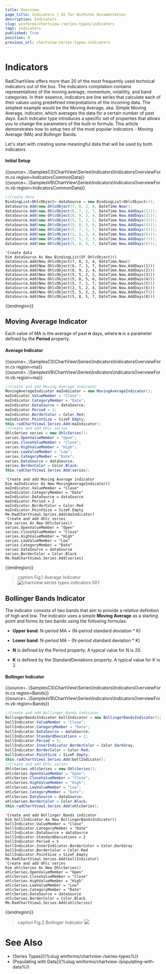 ```yaml
---
title: Overview
page_title: Indicators | UI for WinForms Documentation
description: Indicators
slug: winforms/chartview-/series-types/indicators
tags: indicators
published: True
position: 0
previous_url: chartview-series-types-indicators
---
```


# Indicators

RadChartView offers more than 20 of the most frequently used technical indicators out of the box. The indicators compilation contains representatives of the moving average, momentum, volatility, and band categories. In their essence, indicators are line series that calculate each of their values using predefined interpretations of the incoming data. The simplest example would be the Moving Average, aka. Simple Moving Average, indicator, which averages the data for a certain number of past days. Each indicator type introduces a specific set of properties that allows you to change the parameters of the built-in formula. This article demonstrates how to setup two of the most popular indicators - Moving Average (MA) and Bollinger Bands. 

Let's start with creating some meaningful data that will be used by both indicators 

#### Initial Setup

{{source=..\SamplesCS\ChartView\Series\Indicators\IndicatorsOverviewForm.cs region=IndicatorsCommonData}} 
{{source=..\SamplesVB\ChartView\Series\Indicators\IndicatorsOverviewForm.vb region=IndicatorsCommonData}} 

````C#
//Create data
BindingList<OhlcObject> dataSource = new BindingList<OhlcObject>();
dataSource.Add(new OhlcObject(7, 8, 2, 4, DateTime.Now));
dataSource.Add(new OhlcObject(6, 7, 1, 7, DateTime.Now.AddDays(1)));
dataSource.Add(new OhlcObject(8, 9, 2, 4, DateTime.Now.AddDays(2)));
dataSource.Add(new OhlcObject(5, 5, 2, 2, DateTime.Now.AddDays(3)));
dataSource.Add(new OhlcObject(5, 8, 5, 6, DateTime.Now.AddDays(4)));
dataSource.Add(new OhlcObject(5, 7, 1, 7, DateTime.Now.AddDays(5)));
dataSource.Add(new OhlcObject(2, 5, 2, 4, DateTime.Now.AddDays(6)));
dataSource.Add(new OhlcObject(5, 5, 2, 3, DateTime.Now.AddDays(7)));
dataSource.Add(new OhlcObject(5, 8, 5, 7, DateTime.Now.AddDays(8)));

````
````VB.NET
'Create data
Dim dataSource As New BindingList(Of OhlcObject)()
dataSource.Add(New OhlcObject(7, 8, 2, 4, DateTime.Now))
dataSource.Add(New OhlcObject(6, 7, 1, 7, DateTime.Now.AddDays(1)))
dataSource.Add(New OhlcObject(8, 9, 2, 4, DateTime.Now.AddDays(2)))
dataSource.Add(New OhlcObject(5, 5, 2, 2, DateTime.Now.AddDays(3)))
dataSource.Add(New OhlcObject(5, 8, 5, 6, DateTime.Now.AddDays(4)))
dataSource.Add(New OhlcObject(5, 7, 1, 7, DateTime.Now.AddDays(5)))
dataSource.Add(New OhlcObject(2, 5, 2, 4, DateTime.Now.AddDays(6)))
dataSource.Add(New OhlcObject(5, 5, 2, 3, DateTime.Now.AddDays(7)))
dataSource.Add(New OhlcObject(5, 8, 5, 7, DateTime.Now.AddDays(8)))

````

{{endregion}} 

 
## Moving Average Indicator

Each value of MA is the average of past __n__ days, where __n__ is a parameter defined by the __Period__ property. 

#### Average Indicator

{{source=..\SamplesCS\ChartView\Series\Indicators\IndicatorsOverviewForm.cs region=ma}} 
{{source=..\SamplesVB\ChartView\Series\Indicators\IndicatorsOverviewForm.vb region=ma}} 

````C#
//Create and add Moving Average indicator
MovingAverageIndicator maIndicator = new MovingAverageIndicator();
maIndicator.ValueMember = "Close";
maIndicator.CategoryMember = "Date";
maIndicator.DataSource = dataSource;
maIndicator.Period = 2;
maIndicator.BorderColor = Color.Red;
maIndicator.PointSize = SizeF.Empty;
this.radChartView1.Series.Add(maIndicator);
//Create and add Ohlc series
OhlcSeries series = new OhlcSeries();
series.OpenValueMember = "Open";
series.CloseValueMember = "Close";
series.HighValueMember = "High";
series.LowValueMember = "Low";
series.CategoryMember = "Date";
series.DataSource = dataSource;
series.BorderColor = Color.Black;
this.radChartView1.Series.Add(series);

````
````VB.NET
'Create and add Moving Average indicator
Dim maIndicator As New MovingAverageIndicator()
maIndicator.ValueMember = "Close"
maIndicator.CategoryMember = "Date"
maIndicator.DataSource = dataSource
maIndicator.Period = 2
maIndicator.BorderColor = Color.Red
maIndicator.PointSize = SizeF.Empty
Me.RadChartView1.Series.Add(maIndicator)
'Create and add Ohlc series
Dim series As New OhlcSeries()
series.OpenValueMember = "Open"
series.CloseValueMember = "Close"
series.HighValueMember = "High"
series.LowValueMember = "Low"
series.CategoryMember = "Date"
series.DataSource = dataSource
series.BorderColor = Color.Black
Me.RadChartView1.Series.Add(series)

````

{{endregion}}

>caption Fig.1 Average Indicator
![chartview series types indicators 001](images/chartview-series-types-indicators001.png)

## Bollinger Bands Indicator

The indicator consists of two bands that aim to provide a relative definition of high and low. The indicator uses a simple __Moving Average__ as a starting point and forms its two bands using the following formulas:

* __Upper band__: N-period MA + (N-period standard deviation * K)

* __Lower band__: N-period MA – (N-period standard deviation * K)

* __N__ is defined by the Period property. A typical value for N is 20.

* __K__ is defined by the StandardDeviations property. A typical value for K is 2. 

#### Bollinger Indicator

{{source=..\SamplesCS\ChartView\Series\Indicators\IndicatorsOverviewForm.cs region=Bands}} 
{{source=..\SamplesVB\ChartView\Series\Indicators\IndicatorsOverviewForm.vb region=Bands}} 

````C#
//Create and add Bollinger Bands indicator
BollingerBandsIndicator bollIndicator = new BollingerBandsIndicator();
bollIndicator.ValueMember = "Close";
bollIndicator.CategoryMember = "Date";
bollIndicator.DataSource = dataSource;
bollIndicator.StandardDeviations = 2;
bollIndicator.Period = 5;
bollIndicator.InnerIndicator.BorderColor = Color.DarkGray;
bollIndicator.BorderColor = Color.Red;
bollIndicator.PointSize = SizeF.Empty;
this.radChartView1.Series.Add(bollIndicator);
//Create and add Ohlc series
OhlcSeries ohlcSeries = new OhlcSeries();
ohlcSeries.OpenValueMember = "Open";
ohlcSeries.CloseValueMember = "Close";
ohlcSeries.HighValueMember = "High";
ohlcSeries.LowValueMember = "Low";
ohlcSeries.CategoryMember = "Date";
ohlcSeries.DataSource = dataSource;
ohlcSeries.BorderColor = Color.Black;
this.radChartView1.Series.Add(ohlcSeries);

````
````VB.NET
'Create and add Bollinger Bands indicator
Dim bollIndicator As New BollingerBandsIndicator()
bollIndicator.ValueMember = "Close"
bollIndicator.CategoryMember = "Date"
bollIndicator.DataSource = dataSource
bollIndicator.StandardDeviations = 2
bollIndicator.Period = 5
bollIndicator.InnerIndicator.BorderColor = Color.DarkGray
bollIndicator.BorderColor = Color.Red
bollIndicator.PointSize = SizeF.Empty
Me.RadChartView1.Series.Add(bollIndicator)
'Create and add Ohlc series
Dim ohlcSeries As New OhlcSeries()
ohlcSeries.OpenValueMember = "Open"
ohlcSeries.CloseValueMember = "Close"
ohlcSeries.HighValueMember = "High"
ohlcSeries.LowValueMember = "Low"
ohlcSeries.CategoryMember = "Date"
ohlcSeries.DataSource = dataSource
ohlcSeries.BorderColor = Color.Black
Me.RadChartView1.Series.Add(ohlcSeries)

````

{{endregion}} 

>caption Fig.2 Bollinger Indicator
![](images/chartview-series-types-indicators002.png)

# See Also

* [Series Types]({%slug winforms/chartview-/series-types%})
* [Populating with Data]({%slug winforms/chartview-/populating-with-data%})